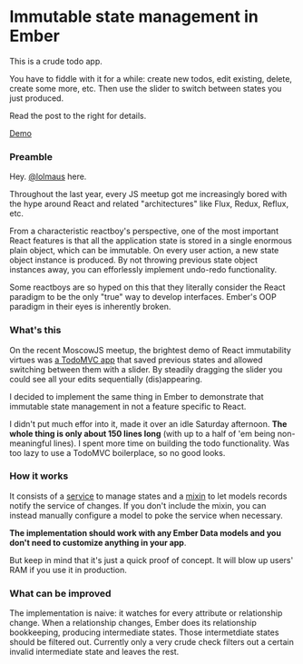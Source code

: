 # Immutable state management in Ember

This is a crude todo app.

You have to fiddle with it for a while: create new todos, edit existing, delete, create some more, etc. Then use the slider to switch between states you just produced.

Read the post to the right for details.

[Demo](http://ember-app-state-slider.divshot.io/)


### Preamble

Hey. [@lolmaus](https://github.com/lolmaus) here.

Throughout the last year, every JS meetup got me increasingly bored with the hype around React and related "architectures" like Flux, Redux, Reflux, etc.

From a characteristic reactboy's perspective, one of the most important React features is that all the application state is stored in a single enormous plain object, which can be immutable. On every user action, a new state object instance is produced. By not throwing previous state object instances away, you can efforlessly implement undo-redo functionality.

Some reactboys are so hyped on this that they literally consider the React paradigm to be the only "true" way to develop interfaces. Ember's OOP paradigm in their eyes is inherently broken.


### What's this

On the recent MoscowJS meetup, the brightest demo of React immutability virtues was [a TodoMVC app](https://github.com/calesce/redux-slider-monitor) that saved previous states and allowed switching between them with a slider. By steadily dragging the slider you could see all your edits sequentially (dis)appearing.

I decided to implement the same thing in Ember to demonstrate that immutable state management in not a feature specific to React.

I didn't put much effor into it, made it over an idle Saturday afternoon. **The whole thing is only about 150 lines long** (with up to a half of 'em being non-meaningful lines). I spent more time on building the todo functionality. Was too lazy to use a TodoMVC boilerplace, so no good looks.


### How it works

It consists of a [service](https://github.com/lolmaus/ember-app-state-slider/blob/development/app/services/state.js) to manage states and a [mixin](https://github.com/lolmaus/ember-app-state-slider/blob/development/app/mixins/model-save-state.js) to let models records notify the service of changes. If you don't include the mixin, you can instead manually configure a model to poke the service when necessary.

**The implementation should work with any Ember Data models and you don't need to customize anything in your app**.

But keep in mind that it's just a quick proof of concept. It will blow up users' RAM if you use it in production.


### What can be improved

The implementation is naive: it watches for every attribute or relationship change. When a relationship changes, Ember does its relationship bookkeeping, producing intermediate states. Those intermetdiate states should be filtered out. Currently only a very crude check filters out a certain invalid intermediate state and leaves the rest.
